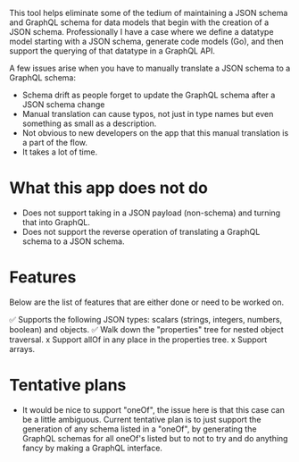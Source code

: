 This tool helps eliminate some of the tedium of maintaining a JSON schema and GraphQL schema for data models that begin with the creation of a JSON schema. Professionally I have a case where we define a datatype model starting with a JSON schema, generate code models (Go), and then support the querying of that datatype in a GraphQL API.

A few issues arise when you have to manually translate a JSON schema to a GraphQL schema:
- Schema drift as people forget to update the GraphQL schema after a JSON schema change
- Manual translation can cause typos, not just in type names but even something as small as a description. 
- Not obvious to new developers on the app that this manual translation is a part of the flow. 
- It takes a lot of time. 

# What this app does not do
- Does not support taking in a JSON payload (non-schema) and turning that into GraphQL.
- Does not support the reverse operation of translating a GraphQL schema to a JSON schema.

# Features
Below are the list of features that are either done or need to be worked on.

✅ Supports the following JSON types: scalars (strings, integers, numbers, boolean) and objects.
✅ Walk down the "properties" tree for nested object traversal.
x Support allOf in any place in the properties tree.
x Support arrays.

# Tentative plans

- It would be nice to support "oneOf", the issue here is that this case can be a little ambiguous. Current tentative plan is to just support the generation of any schema listed in a "oneOf", by generating the GraphQL schemas for all oneOf's listed but to not to try and do anything fancy by making a GraphQL interface. 